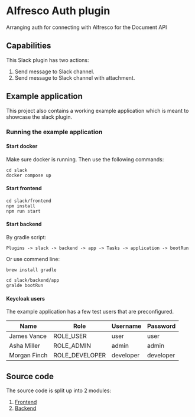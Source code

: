 # Alfresco Auth plugin

Arranging auth for connecting with Alfresco for the Document API

## Capabilities

This Slack plugin has two actions:

1. Send message to Slack channel.
2. Send message to Slack channel with attachment.

## Example application

This project also contains a working example application which is meant to showcase the slack plugin.

### Running the example application

#### Start docker

Make sure docker is running. Then use the following commands:

```shell
cd slack
docker compose up
```

#### Start frontend

```shell
cd slack/frontend
npm install
npm run start
```

#### Start backend

By gradle script:

`Plugins -> slack -> backend -> app -> Tasks -> application -> bootRun`

Or use commend line:

```shell
brew install gradle

cd slack/backend/app
gralde bootRun
```

#### Keycloak users

The example application has a few test users that are preconfigured.

| Name | Role | Username | Password |
|---|---|---|---|
| James Vance | ROLE_USER | user | user |
| Asha Miller | ROLE_ADMIN | admin | admin |
| Morgan Finch | ROLE_DEVELOPER | developer | developer |

## Source code

The source code is split up into 2 modules:

1. [Frontend](/frontend)
2. [Backend](/backend)
